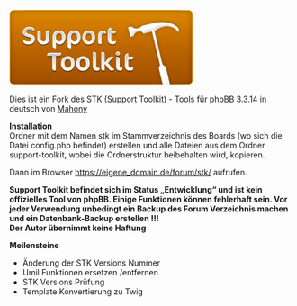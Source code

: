 [![Support Toolkit](stk/images/support_toolkit_logo_large.png)](https://github.com/wintstar/support-toolkit/ "Support Toolkit")

Dies ist ein Fork des STK (Support Toolkit) - Tools für phpBB 3.3.14 in deutsch von [Mahony](http://phpbb3-support.square7.ch/viewtopic.php?p=5058 "STK für phpBB3.3.14")

**Installation**  
Ordner mit dem Namen stk im Stammverzeichnis des Boards (wo sich die Datei config.php befindet) erstellen und alle Dateien aus dem Ordner support-toolkit, wobei die Ordnerstruktur beibehalten wird, kopieren.

Dann im Browser https://eigene_domain.de/forum/stk/ aufrufen.

**Support Toolkit befindet sich im Status „Entwicklung“ und ist kein offizielles Tool von phpBB. Einige Funktionen können fehlerhaft sein. Vor jeder Verwendung unbedingt ein Backup des Forum Verzeichnis machen und ein Datenbank-Backup erstellen !!!**  
**Der Autor übernimmt keine Haftung**

**Meilensteine**
* Änderung der STK Versions Nummer
* Umil Funktionen ersetzen /entfernen
* STK Versions Prüfung
* Template Konvertierung zu Twig
